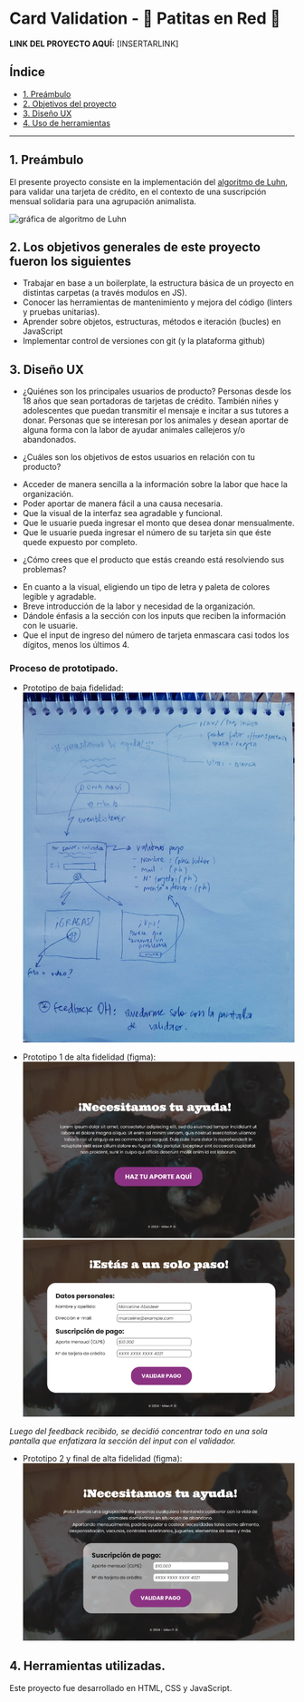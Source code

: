 # Card Validation - 🐾 Patitas en Red 🐾

**LINK DEL PROYECTO AQUÍ:** [INSERTARLINK]

## Índice

* [1. Preámbulo](#1-preámbulo)
* [2. Objetivos del proyecto](#2-objetivos-proyecto)
* [3. Diseño UX](#3-diseño-ux)
* [4. Uso de herramientas](#4-uso-herramientas)

***

## 1. Preámbulo
El presente proyecto consiste en la implementación del [algoritmo de Luhn](https://es.wikipedia.org/wiki/Algoritmo_de_Luhn), para validar una tarjeta de crédito,  en el contexto de 
una suscripción mensual solidaria para una agrupación animalista.

![gráfica de algoritmo de Luhn](https://user-images.githubusercontent.com/12631491/217016579-865679e0-0949-4afd-b13f-d2ebba7a0c54.png)

## 2. Los objetivos generales de este proyecto fueron los siguientes

* Trabajar en base a un boilerplate, la estructura básica de un proyecto en
  distintas carpetas (a través modulos en JS).
* Conocer las herramientas de mantenimiento y mejora del código (linters y
  pruebas unitarias).
* Aprender sobre objetos, estructuras, métodos e iteración (bucles)
  en JavaScript
* Implementar control de versiones con git (y la plataforma github)
 
## 3. Diseño UX

* ¿Quiénes son los principales usuarios de producto? 
Personas desde los 18 años que sean portadoras de tarjetas de crédito. También niñes y adolescentes que puedan transmitir el mensaje e incitar a sus tutores a donar. 
Personas que se interesan por los animales y desean aportar de alguna forma con la labor de ayudar animales callejeros y/o abandonados.

* ¿Cuáles son los objetivos de estos usuarios en relación con tu producto?
- Acceder de manera sencilla a la información sobre la labor que hace la organización.
- Poder aportar de manera fácil a una causa necesaria.
- Que la visual de la interfaz sea agradable y funcional.
- Que le usuarie pueda ingresar el monto que desea donar mensualmente.
- Que le usuarie pueda ingresar el número de su tarjeta sin que éste quede expuesto por completo.

* ¿Cómo crees que el producto que estás creando está resolviendo sus problemas?
- En cuanto a la visual, eligiendo un tipo de letra y paleta de colores legible y agradable.
- Breve introducción de la labor y necesidad de la organización.
- Dándole énfasis a la sección con los inputs que reciben la información con le usuarie.
- Que el input de ingreso del número de tarjeta enmascara casi todos los dígitos, menos los últimos 4.

### Proceso de prototipado.

* Prototipo de baja fidelidad:
![Prototipo grafito](src\imgs\prototipo1.jpeg)

* Prototipo 1 de alta fidelidad (figma):
![Prototipo figma 1](https://github.com/MilenPG/DEV014-card-validation/blob/main/src/imgs/proto1.1.png?raw=true)
![Prototipo figma 1.2](https://github.com/MilenPG/DEV014-card-validation/blob/main/src/imgs/proto1.2.png?raw=true)

*Luego del feedback recibido, se decidió concentrar todo en una sola pantalla que enfatizara la sección del input con el validador.*

* Prototipo 2 y final de alta fidelidad (figma): 
![Prototipo figma 2](https://github.com/MilenPG/DEV014-card-validation/blob/main/src/imgs/protofinal.png?raw=true)

## 4. Herramientas utilizadas.
Este proyecto fue desarrollado en HTML, CSS y JavaScript.